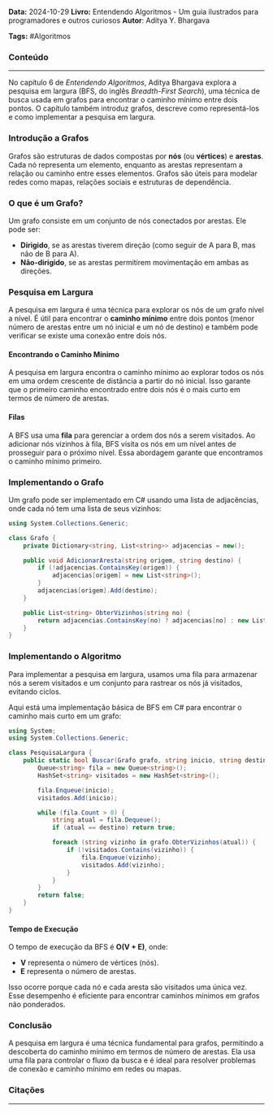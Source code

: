 **Data:** 2024-10-29
**Livro:**  Entendendo Algoritmos - Um guia ilustrados para programadores e outros curiosos
**Autor**:  Aditya Y. Bhargava

**Tags:** #Algoritmos


### Conteúdo
----------------
No capítulo 6 de *Entendendo Algoritmos*, Aditya Bhargava explora a pesquisa em largura (BFS, do inglês *Breadth-First Search*), uma técnica de busca usada em grafos para encontrar o caminho mínimo entre dois pontos. O capítulo também introduz grafos, descreve como representá-los e como implementar a pesquisa em largura.

### Introdução a Grafos
Grafos são estruturas de dados compostas por **nós** (ou **vértices**) e **arestas**. Cada nó representa um elemento, enquanto as arestas representam a relação ou caminho entre esses elementos. Grafos são úteis para modelar redes como mapas, relações sociais e estruturas de dependência.

### O que é um Grafo?
Um grafo consiste em um conjunto de nós conectados por arestas. Ele pode ser:
- **Dirigido**, se as arestas tiverem direção (como seguir de A para B, mas não de B para A).
- **Não-dirigido**, se as arestas permitirem movimentação em ambas as direções.

### Pesquisa em Largura
A pesquisa em largura é uma técnica para explorar os nós de um grafo nível a nível. É útil para encontrar o **caminho mínimo** entre dois pontos (menor número de arestas entre um nó inicial e um nó de destino) e também pode verificar se existe uma conexão entre dois nós.

#### Encontrando o Caminho Mínimo
A pesquisa em largura encontra o caminho mínimo ao explorar todos os nós em uma ordem crescente de distância a partir do nó inicial. Isso garante que o primeiro caminho encontrado entre dois nós é o mais curto em termos de número de arestas.

#### Filas
A BFS usa uma **fila** para gerenciar a ordem dos nós a serem visitados. Ao adicionar nós vizinhos à fila, BFS visita os nós em um nível antes de prosseguir para o próximo nível. Essa abordagem garante que encontramos o caminho mínimo primeiro.

### Implementando o Grafo
Um grafo pode ser implementado em C# usando uma lista de adjacências, onde cada nó tem uma lista de seus vizinhos:

```csharp
using System.Collections.Generic;

class Grafo {
    private Dictionary<string, List<string>> adjacencias = new();

    public void AdicionarAresta(string origem, string destino) {
        if (!adjacencias.ContainsKey(origem)) {
            adjacencias[origem] = new List<string>();
        }
        adjacencias[origem].Add(destino);
    }

    public List<string> ObterVizinhos(string no) {
        return adjacencias.ContainsKey(no) ? adjacencias[no] : new List<string>();
    }
}
```

### Implementando o Algoritmo
Para implementar a pesquisa em largura, usamos uma fila para armazenar nós a serem visitados e um conjunto para rastrear os nós já visitados, evitando ciclos. 

Aqui está uma implementação básica de BFS em C# para encontrar o caminho mais curto em um grafo:

```csharp
using System;
using System.Collections.Generic;

class PesquisaLargura {
    public static bool Buscar(Grafo grafo, string inicio, string destino) {
        Queue<string> fila = new Queue<string>();
        HashSet<string> visitados = new HashSet<string>();

        fila.Enqueue(inicio);
        visitados.Add(inicio);

        while (fila.Count > 0) {
            string atual = fila.Dequeue();
            if (atual == destino) return true;

            foreach (string vizinho in grafo.ObterVizinhos(atual)) {
                if (!visitados.Contains(vizinho)) {
                    fila.Enqueue(vizinho);
                    visitados.Add(vizinho);
                }
            }
        }
        return false;
    }
}
```

#### Tempo de Execução
O tempo de execução da BFS é **O(V + E)**, onde:
- **V** representa o número de vértices (nós).
- **E** representa o número de arestas.

Isso ocorre porque cada nó e cada aresta são visitados uma única vez. Esse desempenho é eficiente para encontrar caminhos mínimos em grafos não ponderados.

### Conclusão
A pesquisa em largura é uma técnica fundamental para grafos, permitindo a descoberta do caminho mínimo em termos de número de arestas. Ela usa uma fila para controlar o fluxo da busca e é ideal para resolver problemas de conexão e caminho mínimo em redes ou mapas.

### Citações
---------

